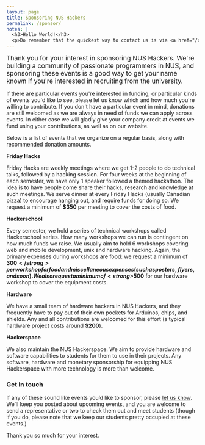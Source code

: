 ```yaml
---
layout: page
title: Sponsoring NUS Hackers
permalink: /sponsor/
notes: |
  <h3>Hello World!</h3>
  <p>Do remember that the quickest way to contact us is via <a href="/contact">email</a>!</p>
---
```

<big>Thank you for your interest in sponsoring NUS Hackers. We're building a community of passionate programmers in NUS, and sponsoring these events is a good way to get your name known if you're interested in recruiting from the university.</big>

If there are particular events you're interested in funding, or particular kinds of events you'd like to see, please let us know which and how much you're willing to contribute. If you don't have a particular event in mind, donations are still welcomed as we are always in need of funds we can apply across events. In either case we will gladly give your company credit at events we fund using your contributions, as well as on our website.

Below is a list of events that we organize on a regular basis, along with recommended donation amounts.

<strong>Friday Hacks</strong>

Friday Hacks are weekly meetings where we get 1-2 people to do technical talks, followed by a hacking session. For four weeks at the beginning of each semester, we have only 1 speaker followed a themed hackathon. The idea is to have people come share their hacks, research and knowledge at such meetings. We serve dinner at every Friday Hacks (usually Canadian pizza) to encourage hanging out, and require funds for doing so. We request a minimum of <strong>$350</strong> per meeting to cover the costs of food.

<strong>Hackerschool</strong>

Every semester, we hold a series of technical workshops called Hackerschool series. How many workshops we can run is contingent on how much funds we raise. We usually aim to hold 6 workshops covering web and mobile development, unix and hardware hacking. Again, the primary expenses during workshops are food: we request a minimum of <strong>$300</strong> per workshop for food and miscellaneous expenses (such as posters, flyers, and so on). We also request a minimum of <strong>$500</strong> for our hardware workshop to cover the equipment costs.

<strong>Hardware</strong>

We have a small team of hardware hackers in NUS Hackers, and they frequently have to pay out of their own pockets for Arduinos, chips, and shields. Any and all contributions are welcomed for this effort (a typical hardware project costs around <strong>$200</strong>).

<strong>Hackerspace</strong>

We also maintain the NUS Hackerspace. We aim to provide hardware and software capabilities to students for them to use in their projects. Any software, hardware and monetary sponsorship for equipping NUS Hackerspace with more technology is more than welcome.

<h3>Get in touch</h3>
If any of these sound like events you’d like to sponsor, please <a href="/contact/">let us know</a>. We’ll keep you posted about upcoming events, and you are welcome to send a representative or two to check them out and meet students (though if you do, please note that we keep our students pretty occupied at these events.)

Thank you so much for your interest.
